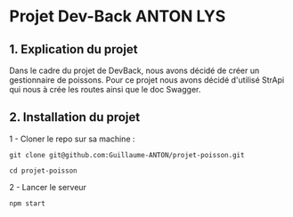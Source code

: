 # Projet Dev-Back ANTON LYS

## 1. Explication du projet
Dans le cadre du projet de DevBack, nous avons décidé de créer un gestionnaire de poissons.
Pour ce projet nous avons décidé d'utilisé StrApi qui nous à crée les routes ainsi que le doc Swagger.
## 2. Installation du projet 

1 - Cloner le repo sur sa machine : 

```
git clone git@github.com:Guillaume-ANTON/projet-poisson.git
```
```
cd projet-poisson
```
2 - Lancer le serveur 
```
npm start
```
